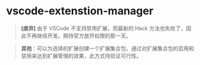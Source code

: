 # vscode-extenstion-manager

> **[废弃]** 由于 VSCode 不支持禁用扩展，而最新的 Hack 方法也失败了，因此不再继续开发。期待官方放开权限的那一天。

> **其他**：可以为选择的扩展创建一个扩展集合包，通过对扩展集合包的启用和禁用来达到扩展管理的效果，此方式待验证可行性。
